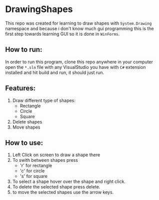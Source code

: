 # DrawingShapes
This repo was created for learning to draw shapes with `System.Drawing` namespace and because i don't know much gui programming this is the first step towards learning GUI so it is done in `WinForms`. 

## How to run:
In order to run this program, clone this repo anywhere in your computer open the `*.sln` file with any VisualStudio you have with `C#` extension installed and hit build and run, it should just run.

## Features:
1. Draw different type of shapes:
    * Rectangle
    * Circle
    * Square
1. Delete shapes
1. Move shapes

## How to use:
1. Left Click on screen to draw a shape there
1. To swith between shapes press
    * 'r' for rectangle
    * 'c' for circle
    * 's' for square
1. To select a shape hover over the shape and right click.
1. To delete the selected shape press delete.
1. to move the selected shapes use the arrow keys.
